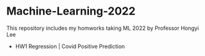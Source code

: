 # Machine-Learning-2022
This repository includes my homworks taking ML 2022 by Professor Hongyi Lee

* HW1 Regression | Covid Positive Prediction
